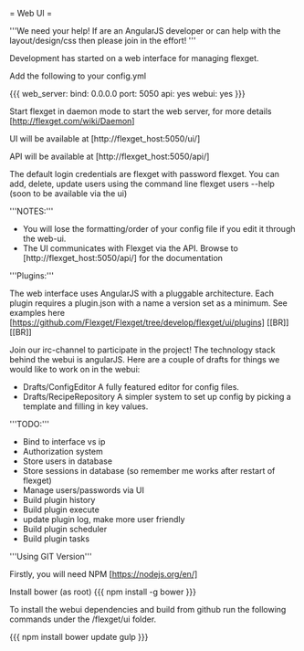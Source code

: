 = Web UI =

'''We need your help! If are an AngularJS developer or can help with the layout/design/css then please join in the effort! '''

Development has started on a web interface for managing flexget.

Add the following to your config.yml

{{{
web_server:
  bind: 0.0.0.0
  port: 5050
api: yes
webui: yes
}}}

Start flexget in daemon mode to start the web server, for more details [http://flexget.com/wiki/Daemon]

UI will be available at [http://flexget_host:5050/ui/]

API will be available at [http://flexget_host:5050/api/]

The default login credentials are flexget with password flexget. You can add, delete, update users using the command line flexget users --help (soon to be available via the ui) 

'''NOTES:'''
- You will lose the formatting/order of your config file if you edit it through the web-ui.
- The UI communicates with Flexget via the API. Browse to [http://flexget_host:5050/api/] for the documentation


'''Plugins:'''

The web interface uses AngularJS with a pluggable architecture. Each plugin requires a plugin.json with a name a version set as a minimum. See examples here [https://github.com/Flexget/Flexget/tree/develop/flexget/ui/plugins]
[[BR]]
[[BR]]


Join our irc-channel to participate in the project! The technology stack behind the webui is angularJS.
Here are a couple of drafts for things we would like to work on in the webui:
- Drafts/ConfigEditor A fully featured editor for config files.
- Drafts/RecipeRepository A simpler system to set up config by picking a template and filling in key values.

'''TODO:'''

- Bind to interface vs ip
- Authorization system 
- Store users in database
- Store sessions in database (so remember me works after restart of flexget)
- Manage users/passwords via UI
- Build plugin history
- Build plugin execute
- update plugin log, make more user friendly
- Build plugin scheduler
- Build plugin tasks

'''Using GIT Version'''

Firstly, you will need NPM [https://nodejs.org/en/]

Install bower (as root)
{{{
 npm install -g bower
}}}

To install the webui dependencies and build from github run the following commands under the <github>/flexget/ui folder.

{{{
 npm install
 bower update
 gulp
}}}

